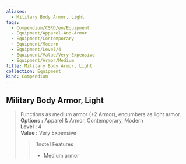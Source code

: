 ```yaml
---
aliases:
  - Military Body Armor, Light
tags:
  - Compendium/CSRD/en/Equipment
  - Equipment/Apparel-And-Armor
  - Equipment/Contemporary
  - Equipment/Modern
  - Equipment/Level/4
  - Equipment/Value/Very-Expensive
  - Equipment/Armor/Medium
title: Military Body Armor, Light
collection: Equipment
kind: Compendium
---
```

## Military Body Armor, Light  
  
>Functions as medium armor (+2 Armor), encumbers as light armor.  
> **Options :** Apparel & Armor, Contemporary, Modern  
> **Level :** 4  
> **Value :** Very Expensive  
>>[!note] Features  
>> - Medium armor